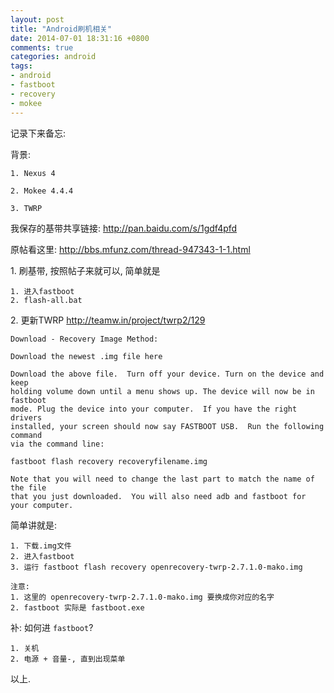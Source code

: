```yaml
---
layout: post
title: "Android刷机相关"
date: 2014-07-01 18:31:16 +0800
comments: true
categories: android
tags:
- android
- fastboot
- recovery
- mokee
---
```

记录下来备忘:

背景:

```
1. Nexus 4

2. Mokee 4.4.4

3. TWRP
```

我保存的基带共享链接: http://pan.baidu.com/s/1gdf4pfd

原帖看这里: http://bbs.mfunz.com/thread-947343-1-1.html

1\. 刷基带, 按照帖子来就可以, 简单就是
```
1. 进入fastboot
2. flash-all.bat
```

2\. 更新TWRP http://teamw.in/project/twrp2/129

```
Download - Recovery Image Method:

Download the newest .img file here

Download the above file.  Turn off your device. Turn on the device and keep
holding volume down until a menu shows up. The device will now be in fastboot
mode. Plug the device into your computer.  If you have the right drivers
installed, your screen should now say FASTBOOT USB.  Run the following command
via the command line:

fastboot flash recovery recoveryfilename.img

Note that you will need to change the last part to match the name of the file
that you just downloaded.  You will also need adb and fastboot for your computer.
```

简单讲就是:
```
1. 下载.img文件
2. 进入fastboot
3. 运行 fastboot flash recovery openrecovery-twrp-2.7.1.0-mako.img

注意:
1. 这里的 openrecovery-twrp-2.7.1.0-mako.img 要换成你对应的名字
2. fastboot 实际是 fastboot.exe
```

补: 如何进 `fastboot`?

```
1. 关机
2. 电源 + 音量-, 直到出现菜单
```

以上.
